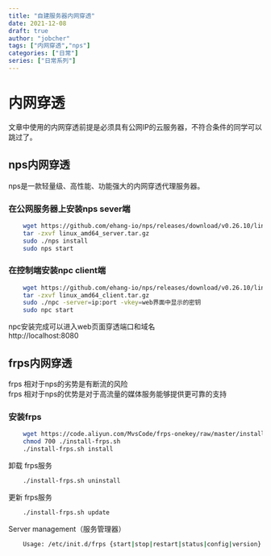 ```yaml
---
title: "自建服务器内网穿透"
date: 2021-12-08
draft: true
author: "jobcher"
tags: ["内网穿透","nps"]
categories: ["日常"]
series: ["日常系列"]
---
```


# 内网穿透
文章中使用的内网穿透前提是必须具有公网IP的云服务器，不符合条件的同学可以跳过了。

## nps内网穿透
nps是一款轻量级、高性能、功能强大的内网穿透代理服务器。  
  
### 在公网服务器上安装nps sever端  
```sh
    wget https://github.com/ehang-io/nps/releases/download/v0.26.10/linux_amd64_server.tar.gz
    tar -zxvf linux_amd64_server.tar.gz
    sudo ./nps install
    sudo nps start
```
### 在控制端安装npc client端
```sh
    wget https://github.com/ehang-io/nps/releases/download/v0.26.10/linux_amd64_client.tar.gz
    tar -zxvf linux_amd64_client.tar.gz
    sudo ./npc -server=ip:port -vkey=web界面中显示的密钥
    sudo npc start
```
npc安装完成可以进入web页面穿透端口和域名  
http://localhost:8080  
  
## frps内网穿透
frps 相对于nps的劣势是有断流的风险  
frps 相对于nps的优势是对于高流量的媒体服务能够提供更可靠的支持  
### 安装frps  
```sh
    wget https://code.aliyun.com/MvsCode/frps-onekey/raw/master/install-frps.sh -O ./install-frps.sh
    chmod 700 ./install-frps.sh
    ./install-frps.sh install
```
卸载 frps服务  
```sh
    ./install-frps.sh uninstall
```
更新 frps服务  
```sh
    ./install-frps.sh update
```
Server management（服务管理器） 
```sh
    Usage: /etc/init.d/frps {start|stop|restart|status|config|version}
```


